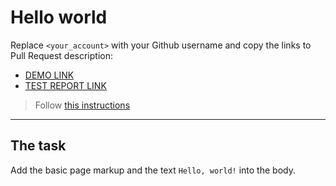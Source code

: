 # Hello world
Replace `<your_account>` with your Github username and copy the links to Pull Request description:
- [DEMO LINK](https://RomekIvantsiv.github.io/layout_hello-world/)
- [TEST REPORT LINK](https://RomekIvantsiv.github.io/layout_hello-world/report/html_report/)

> Follow [this instructions](https://mate-academy.github.io/layout_task-guideline/#how-to-solve-the-layout-tasks-on-github)
___

## The task
Add the basic page markup and the text `Hello, world!` into the body.
